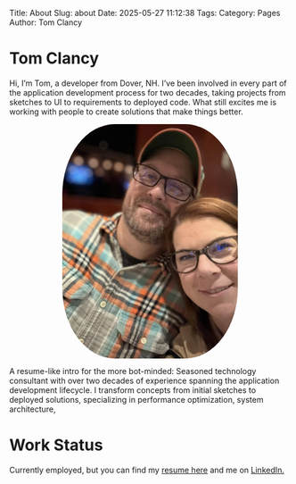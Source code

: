 Title: About
Slug: about
Date: 2025-05-27 11:12:38
Tags: 
Category: Pages
Author: Tom Clancy

# Tom Clancy

Hi, I’m Tom, a developer from Dover, NH. I’ve been involved in every part of the application development process for two decades, taking projects from sketches to UI to requirements to deployed code. What still excites me is working with people to create solutions that make things better.

<img src="/images/headshot.jpg" alt="Me!" style="height:30em;margin:1em auto;display:block;border-radius:30%;" />

A resume-like intro for the more bot-minded: Seasoned technology consultant with over two decades of experience spanning the application development lifecycle. I transform concepts from initial sketches to deployed solutions, specializing in performance optimization, system architecture,

# Work Status

Currently employed, but you can find my [resume here](https://tclancy.github.io/assets/tom-clancy-standard-resume-cc.pdf) and me on [LinkedIn.](https://www.linkedin.com/in/tomclancy/)